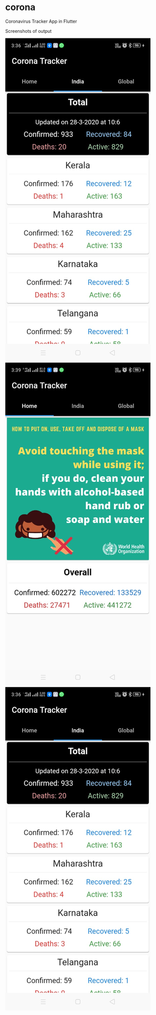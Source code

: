 # corona

Coronavirus Tracker App in Flutter

Screenshots of output

![Image](scr1.jpeg)
![Image](scr2.jpeg)
![Image](scr1.jpeg)

